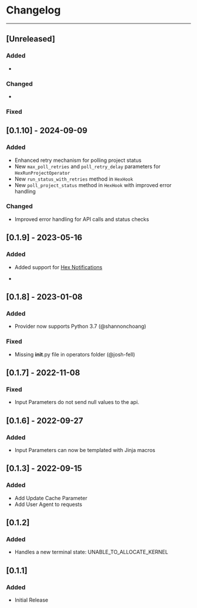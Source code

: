 # Changelog
---
## [Unreleased]

### Added
-

### Changed
-

### Fixed

## [0.1.10] - 2024-09-09

### Added
- Enhanced retry mechanism for polling project status
- New `max_poll_retries` and `poll_retry_delay` parameters for `HexRunProjectOperator`
- New `run_status_with_retries` method in `HexHook`
- New `poll_project_status` method in `HexHook` with improved error handling

### Changed
- Improved error handling for API calls and status checks


## [0.1.9] - 2023-05-16

### Added

- Added support for [Hex Notifications](https://learn.hex.tech/docs/develop-logic/hex-api/api-reference#operation/RunProject)

-


## [0.1.8] - 2023-01-08

### Added

- Provider now supports Python 3.7 (@shannonchoang)

### Fixed

- Missing __init__.py file in operators folder (@josh-fell)


## [0.1.7] - 2022-11-08

### Fixed

- Input Parameters do not send null values to the api.

## [0.1.6] - 2022-09-27

### Added

- Input Parameters can now be templated with Jinja macros

## [0.1.3] - 2022-09-15

### Added

- Add Update Cache Parameter
- Add User Agent to requests

## [0.1.2]

### Added

- Handles a new terminal state: UNABLE_TO_ALLOCATE_KERNEL

## [0.1.1]

### Added

- Initial Release
